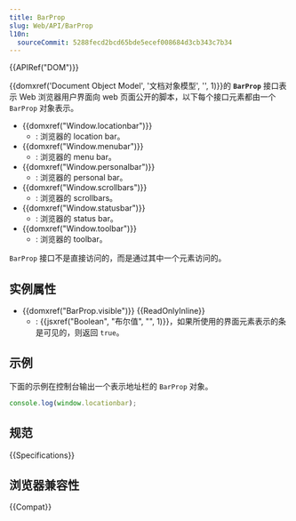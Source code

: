 ```yaml
---
title: BarProp
slug: Web/API/BarProp
l10n:
  sourceCommit: 5288fecd2bcd65bde5ecef008684d3cb343c7b34
---
```


{{APIRef("DOM")}}

{{domxref('Document Object Model', '文档对象模型', '', 1)}}的 **`BarProp`** 接口表示 Web 浏览器用户界面向 web 页面公开的脚本，以下每个接口元素都由一个 `BarProp` 对象表示。

- {{domxref("Window.locationbar")}}
  - : 浏览器的 location bar。
- {{domxref("Window.menubar")}}
  - : 浏览器的 menu bar。
- {{domxref("Window.personalbar")}}
  - : 浏览器的 personal bar。
- {{domxref("Window.scrollbars")}}
  - : 浏览器的 scrollbars。
- {{domxref("Window.statusbar")}}
  - : 浏览器的 status bar。
- {{domxref("Window.toolbar")}}
  - : 浏览器的 toolbar。

`BarProp` 接口不是直接访问的，而是通过其中一个元素访问的。

## 实例属性

- {{domxref("BarProp.visible")}} {{ReadOnlyInline}}
  - : {{jsxref("Boolean", "布尔值", "", 1)}}，如果所使用的界面元素表示的条是可见的，则返回 `true`。

## 示例

下面的示例在控制台输出一个表示地址栏的 `BarProp` 对象。

```js
console.log(window.locationbar);
```

## 规范

{{Specifications}}

## 浏览器兼容性

{{Compat}}
